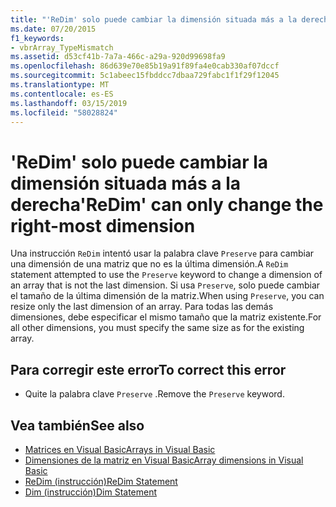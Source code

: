```yaml
---
title: "'ReDim' solo puede cambiar la dimensión situada más a la derecha"
ms.date: 07/20/2015
f1_keywords:
- vbrArray_TypeMismatch
ms.assetid: d53cf41b-7a7a-466c-a29a-920d99698fa9
ms.openlocfilehash: 86d639e70e85b19a91f89fa4e0cab330af07dccf
ms.sourcegitcommit: 5c1abeec15fbddcc7dbaa729fabc1f1f29f12045
ms.translationtype: MT
ms.contentlocale: es-ES
ms.lasthandoff: 03/15/2019
ms.locfileid: "58028824"
---
```

# <a name="redim-can-only-change-the-right-most-dimension"></a><span data-ttu-id="9c31d-102">'ReDim' solo puede cambiar la dimensión situada más a la derecha</span><span class="sxs-lookup"><span data-stu-id="9c31d-102">'ReDim' can only change the right-most dimension</span></span>
<span data-ttu-id="9c31d-103">Una instrucción `ReDim` intentó usar la palabra clave `Preserve` para cambiar una dimensión de una matriz que no es la última dimensión.</span><span class="sxs-lookup"><span data-stu-id="9c31d-103">A `ReDim` statement attempted to use the `Preserve` keyword to change a dimension of an array that is not the last dimension.</span></span> <span data-ttu-id="9c31d-104">Si usa `Preserve`, solo puede cambiar el tamaño de la última dimensión de la matriz.</span><span class="sxs-lookup"><span data-stu-id="9c31d-104">When using `Preserve`, you can resize only the last dimension of an array.</span></span> <span data-ttu-id="9c31d-105">Para todas las demás dimensiones, debe especificar el mismo tamaño que la matriz existente.</span><span class="sxs-lookup"><span data-stu-id="9c31d-105">For all other dimensions, you must specify the same size as for the existing array.</span></span>  
  
## <a name="to-correct-this-error"></a><span data-ttu-id="9c31d-106">Para corregir este error</span><span class="sxs-lookup"><span data-stu-id="9c31d-106">To correct this error</span></span>  
  
-   <span data-ttu-id="9c31d-107">Quite la palabra clave `Preserve` .</span><span class="sxs-lookup"><span data-stu-id="9c31d-107">Remove the `Preserve` keyword.</span></span>  
  
## <a name="see-also"></a><span data-ttu-id="9c31d-108">Vea también</span><span class="sxs-lookup"><span data-stu-id="9c31d-108">See also</span></span>

- [<span data-ttu-id="9c31d-109">Matrices en Visual Basic</span><span class="sxs-lookup"><span data-stu-id="9c31d-109">Arrays in Visual Basic</span></span>](~/docs/visual-basic/programming-guide/language-features/arrays/index.md)
- [<span data-ttu-id="9c31d-110">Dimensiones de la matriz en Visual Basic</span><span class="sxs-lookup"><span data-stu-id="9c31d-110">Array dimensions in Visual Basic</span></span>](~/docs/visual-basic/programming-guide/language-features/arrays/array-dimensions.md)
- [<span data-ttu-id="9c31d-111">ReDim (instrucción)</span><span class="sxs-lookup"><span data-stu-id="9c31d-111">ReDim Statement</span></span>](../../visual-basic/language-reference/statements/redim-statement.md)
- [<span data-ttu-id="9c31d-112">Dim (instrucción)</span><span class="sxs-lookup"><span data-stu-id="9c31d-112">Dim Statement</span></span>](../../visual-basic/language-reference/statements/dim-statement.md)
